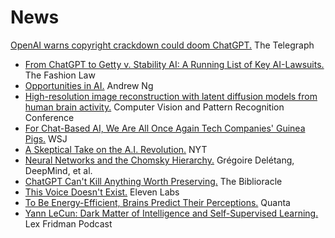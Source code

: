 # News

[OpenAI warns copyright crackdown could doom ChatGPT.](https://www.telegraph.co.uk/business/2024/01/07/openai-warns-copyright-crackdown-could-doom-chatgpt/) The Telegraph
- [From ChatGPT to Getty v. Stability AI: A Running List of Key AI-Lawsuits.](https://www.thefashionlaw.com/from-chatgpt-to-deepfake-creating-apps-a-running-list-of-key-ai-lawsuits/) The Fashion Law
- [Opportunities in AI.](https://www.youtube.com/watch?v=5p248yoa3oE) Andrew Ng
- [High-resolution image reconstruction with latent diffusion models from human brain activity.](https://sites.google.com/view/stablediffusion-with-brain/) Computer Vision and Pattern Recognition Conference
- [For Chat-Based AI, We Are All Once Again Tech Companies' Guinea Pigs.](https://www.wsj.com/articles/chat-gpt-open-ai-we-are-tech-guinea-pigs-647d827b) WSJ
- [A Skeptical Take on the A.I. Revolution.](https://www.nytimes.com/2023/01/06/opinion/ezra-klein-podcast-gary-marcus.html) NYT
- [Neural Networks and the Chomsky Hierarchy.](https://arxiv.org/pdf/2207.02098.pdf) Grégoire Delétang, DeepMind, et al.
- [ChatGPT Can't Kill Anything Worth Preserving.](https://biblioracle.substack.com/p/chatgpt-cant-kill-anything-worth) The Biblioracle
- [This Voice Doesn't Exist.](https://blog.elevenlabs.io/enter-the-new-year-with-a-bang/) Eleven Labs
- [To Be Energy-Efficient, Brains Predict Their Perceptions.](https://www.quantamagazine.org/to-be-energy-efficient-brains-predict-their-perceptions-20211115/) Quanta
- [Yann LeCun: Dark Matter of Intelligence and Self-Supervised Learning.](https://www.youtube.com/watch?v=SGzMElJ11Cc) Lex Fridman Podcast
